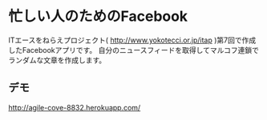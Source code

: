 忙しい人のためのFacebook
===========

ITエースをねらえプロジェクト( http://www.yokotecci.or.jp/itap )第7回で作成したFacebookアプリです。
自分のニュースフィードを取得してマルコフ連鎖でランダムな文章を作成します。

デモ
-----------
http://agile-cove-8832.herokuapp.com/
